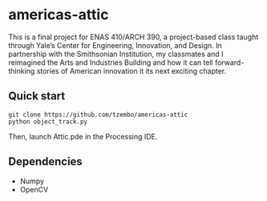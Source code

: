 # americas-attic

This is a final project for ENAS 410/ARCH 390, a project-based class taught through Yale’s Center for Engineering, Innovation, and Design. In partnership with the Smithsonian Institution, my classmates and I reimagined the Arts and Industries Building and how it can tell forward-thinking stories of American innovation it its next exciting chapter.

## Quick start

```
git clone https://github.com/tzembo/americas-attic
python object_track.py
```
Then, launch Attic.pde in the Processing IDE.

## Dependencies

* Numpy
* OpenCV

